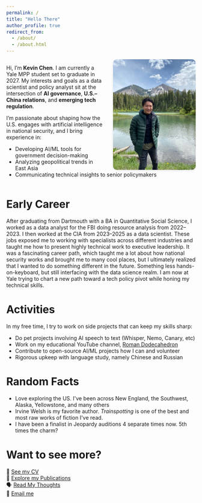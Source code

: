 ```yaml
---
permalink: /
title: "Hello There"
author_profile: true
redirect_from: 
  - /about/
  - /about.html
---
```

<div style="overflow: auto; margin-bottom: 2rem;">

<img src="/images/kevin-headshot.jpg" alt="Kevin Chen" width="220" style="float: right; margin-left: 1.5rem; border-radius: 10px; box-shadow: 0 2px 6px rgba(0,0,0,0.1);">

<p>Hi, I’m <strong>Kevin Chen</strong>. I am currently a Yale MPP student set to graduate in 2027. My interests and goals as a data scientist and policy analyst sit at the intersection of <strong>AI governance</strong>, <strong>U.S.–China relations</strong>, and <strong>emerging tech regulation</strong>.</p>

<p>I’m passionate about shaping how the U.S. engages with artificial intelligence in national security, and I bring experience in:</p>

<ul>
  <li>Developing AI/ML tools for government decision-making</li>
  <li>Analyzing geopolitical trends in East Asia</li>
  <li>Communicating technical insights to senior policymakers</li>
</ul>

</div>

# Early Career

After graduating from Dartmouth with a BA in Quantitative Social Science, I worked as a data analyst for the FBI doing resource analysis from 2022–2023. I then worked at the CIA from 2023–2025 as a data scientist. These jobs exposed me to working with specialists across different industries and taught me how to present highly technical work to executive leadership. It was a fascinating career path, which taught me a lot about how national security works and brought me to many cool places, but I ultimately realized that I wanted to do something different in the future. Something less hands-on-keyboard, but still interfacing with the data science realm. I am now at Yale trying to chart a new path toward a tech policy pivot while honing my technical skills.

# Activities

In my free time, I try to work on side projects that can keep my skills sharp:

- Do pet projects involving AI speech to text (Whisper, Nemo, Canary, etc)  
- Work on my educational YouTube channel, [Roman Dodecahedron](https://www.youtube.com/@RomanDodecahedron)  
- Contribute to open-source AI/ML projects how I can and volunteer  
- Rigorous upkeep with language study, namely Chinese and Russian

# Random Facts

- Love exploring the US. I've been across New England, the Southwest, Alaska, Yellowstone, and many others  
- Irvine Welsh is my favorite author. *Trainspotting* is one of the best and most raw works of fiction I've read.
- I have been a finalist in Jeopardy auditions 4 separate times now. 5th times the charm?  

# Want to see more?

📄 [See my CV](/cv/)  
🧠 [Explore my Publications](/publications/)  
🗣️ [Read My Thoughts](/blog/)  
🔗 [Email me](mailto:kevin.chen.kc2593@yale.edu)